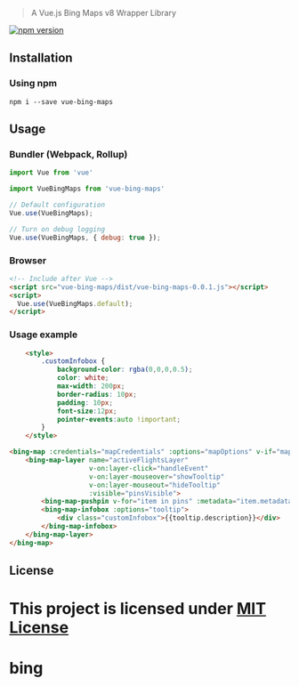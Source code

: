 
> A Vue.js Bing Maps v8 Wrapper Library

[![npm version](https://badge.fury.io/js/vue-bing-maps.svg)](https://badge.fury.io/js/vue-bing-maps)

Installation
------------

### Using npm

`npm i --save vue-bing-maps`

Usage
-----

### Bundler (Webpack, Rollup)

```js
import Vue from 'vue'

import VueBingMaps from 'vue-bing-maps'

// Default configuration
Vue.use(VueBingMaps);

// Turn on debug logging
Vue.use(VueBingMaps, { debug: true });
```

### Browser

```html
<!-- Include after Vue -->
<script src="vue-bing-maps/dist/vue-bing-maps-0.0.1.js"></script>
<script>
  Vue.use(VueBingMaps.default);
</script>
```

### Usage example

```html
    <style>
        .customInfobox {
            background-color: rgba(0,0,0,0.5);
            color: white;
            max-width: 200px;
            border-radius: 10px;
            padding: 10px;
            font-size:12px;
            pointer-events:auto !important;
        }
    </style>

<bing-map :credentials="mapCredentials" :options="mapOptions" v-if="mapVisible">
    <bing-map-layer name="activeFlightsLayer" 
                    v-on:layer-click="handleEvent" 
                    v-on:layer-mouseover="showTooltip" 
                    v-on:layer-mouseout="hideTooltip"
                    :visible="pinsVisible">
        <bing-map-pushpin v-for="item in pins" :metadata="item.metadata" :location="item.location" :options="item.options"></bing-map-pushpin>
        <bing-map-infobox :options="tooltip">
            <div class="customInfobox">{{tooltip.description}}</div>
        </bing-map-infobox>
    </bing-map-layer>
</bing-map>
```

License
-------

This project is licensed under [MIT License](http://en.wikipedia.org/wiki/MIT_License)
=======
# bing

